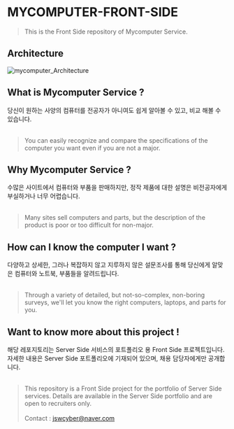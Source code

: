 # MYCOMPUTER-FRONT-SIDE
> This  is the Front Side repository of Mycomputer Service.

## Architecture
![mycomputer_Architecture](https://user-images.githubusercontent.com/20926860/222380261-a3871c31-80bd-458f-ad3c-270942ea0586.png)

## What is Mycomputer Service ?
당신이 원하는 사양의 컴퓨터를 전공자가 아니여도 쉽게 알아볼 수 있고, 비교 해볼 수 있습니다.<br/><br/>
>You can easily recognize and compare the specifications of the computer you want even if you are not a major.

## Why Mycomputer Service ? 
수많은 사이트에서 컴퓨터와 부품을 판매하지만, 정작 제품에 대한 설명은 비전공자에게 부실하거나 너무 어렵습니다.<br/><br/>
>Many sites sell computers and parts, but the description of the product is poor or too difficult for non-major.

## How can I know the computer I want ?
다양하고 상세한, 그러나 복잡하지 않고 지루하지 않은 설문조사를 통해 당신에게 알맞은 컴퓨터와 노트북, 부품들을 알려드립니다.<br/><br/>
> Through a variety of detailed, but not-so-complex, non-boring surveys, we'll let you know the right computers, laptops, and parts for you.

## Want to know more about this project !
해당 레포지토리는 Server Side 서비스의 포트폴리오 용 Front Side 프로젝트입니다. 자세한 내용은 Server Side 포트폴리오에 기재되어 있으며, 채용 담당자에게만 공개합니다.<br/><br/>
> This repository is a Front Side project for the portfolio of Server Side services. Details are available in the Server Side portfolio and are open to recruiters only.<br/><br/>
Contact : jswcyber@naver.com
